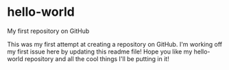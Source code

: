 # hello-world
My first repository on GitHub


This was my first attempt at creating a repository on GitHub.  I'm working off my first issue here by updating this readme file!  Hope you like my hello-world repository and all the cool things I'll be putting in it!
